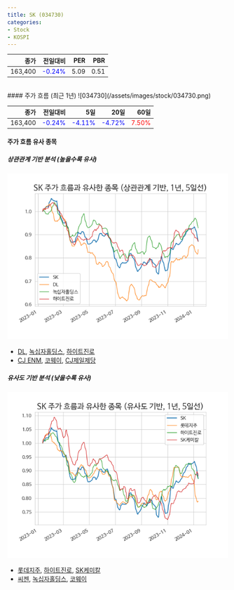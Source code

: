 ```yaml
---
title: SK (034730)
categories:
- Stock
- KOSPI
---
```


|종가|전일대비|PER|PBR|
|---:|-------:|--:|---:|
|163,400|<span style="color: blue">-0.24%</span>|5.09|0.51|

<!-- more -->
<br>
#### 주가 흐름 (최근 1년)
![034730](/assets/images/stock/034730.png)

|종가|전일대비|5일|20일|60일|
|---:|-------:|--:|---:|---:|
|163,400|<span style="color: blue">-0.24%</span>|<span style="color: blue">-4.11%</span>|<span style="color: blue">-4.72%</span>|<span style="color: red">7.50%</span>|

<!-- more -->

#### 주가 흐름 유사 종목

##### 상관관계 기반 분석 (높을수록 유사)
![034730](/assets/images/stock/034730_corr.png)
- [DL](/000210/), [녹십자홀딩스](/005250/), [하이트진로](/000080/)
- [CJ ENM](/035760/), [코웨이](/021240/), [CJ제일제당](/097950/)

##### 유사도 기반 분석 (낮을수록 유사)	
![034730](/assets/images/stock/034730_sim.png)
- [롯데지주](/004990/), [하이트진로](/000080/), [SK케미칼](/285130/)
- [씨젠](/096530/), [녹십자홀딩스](/005250/), [코웨이](/021240/)